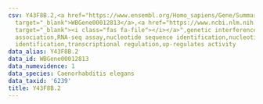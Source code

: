 ```yaml
---
csv: Y43F8B.2,<a href="https://www.ensembl.org/Homo_sapiens/Gene/Summary?db=core;g=WBGene00012813"
  target="_blank">WBGene00012813</a>,<a href="https://www.ncbi.nlm.nih.gov/pubmed/27496166"
  target="_blank"><i class="fas fa-file"></i></a>",genetic interference,functional
  association,RNA-seq assay,nucleotide sequence identification,nucleotide sequence
  identification,transcriptional regulation,up-regulates activity
data_alias: Y43F8B.2
data_id: WBGene00012813
data_numevidence: 1
data_species: Caenorhabditis elegans
data_taxid: '6239'
title: Y43F8B.2
---
```

